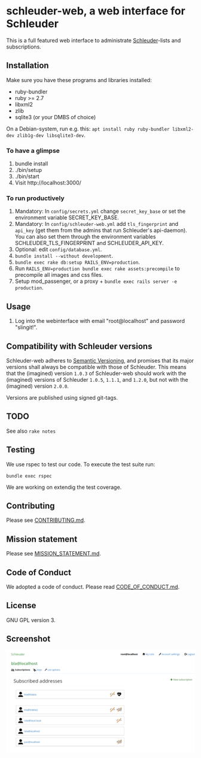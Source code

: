 # schleuder-web, a web interface for Schleuder

This is a full featured web interface to administrate [Schleuder](https://0xacab.org/schleuder/schleuder)-lists and subscriptions.

##  Installation

Make sure you have these programs and libraries installed:

* ruby-bundler
* ruby >= 2.7
* libxml2
* zlib
* sqlite3 (or your DMBS of choice)

On a Debian-system, run e.g. this: `apt install ruby ruby-bundler libxml2-dev zlib1g-dev libsqlite3-dev`.


### To have a glimpse

1. bundle install
1. ./bin/setup
1. ./bin/start
1. Visit http://localhost:3000/

### To run productively

1. Mandatory: In `config/secrets.yml` change `secret_key_base` or set the environment variable SECRET_KEY_BASE.
1. Mandatory: In `config/schleuder-web.yml` add `tls_fingerprint` and `api_key` (get them from the admins that run Schleuder's api-daemon). You can also set them through the environment variables SCHLEUDER_TLS_FINGERPRINT and SCHLEUDER_API_KEY.
1. Optional: edit `config/database.yml`.
1. `bundle install --without development`.
1. `bundle exec rake db:setup RAILS_ENV=production`.
1. Run `RAILS_ENV=production bundle exec rake assets:precompile` to precompile all images and css files.
1. Setup mod_passenger, or a proxy + `bundle exec rails server -e production`.


## Usage

1. Log into the webinterface with email "root@localhost" and password "slingit!".


## Compatibility with Schleuder versions

Schleuder-web adheres to [Semantic Versioning](http://semver.org/), and promises that its major versions shall always be compatible with those of Schleuder. This means that the (imagined) version `1.0.3` of Schleuder-web should work with the (imagined) versions of Schleuder `1.0.5`, `1.1.1`, and `1.2.0`, but not with the (imagined) version `2.0.0`.

Versions are published using signed git-tags.


## TODO

See also `rake notes`

## Testing

We use rspec to test our code. To execute the test suite run:

```
bundle exec rspec
```

We are working on extendig the test coverage.

## Contributing

Please see [CONTRIBUTING.md](CONTRIBUTING.md).

## Mission statement

Please see [MISSION_STATEMENT.md](MISSION_STATEMENT.md).

## Code of Conduct

We adopted a code of conduct. Please read [CODE_OF_CONDUCT.md](CODE_OF_CONDUCT.md).

## License

GNU GPL version 3.

## Screenshot

![Screenshot of schleuder-web](doc/schleuder-web-screenshot.png)

